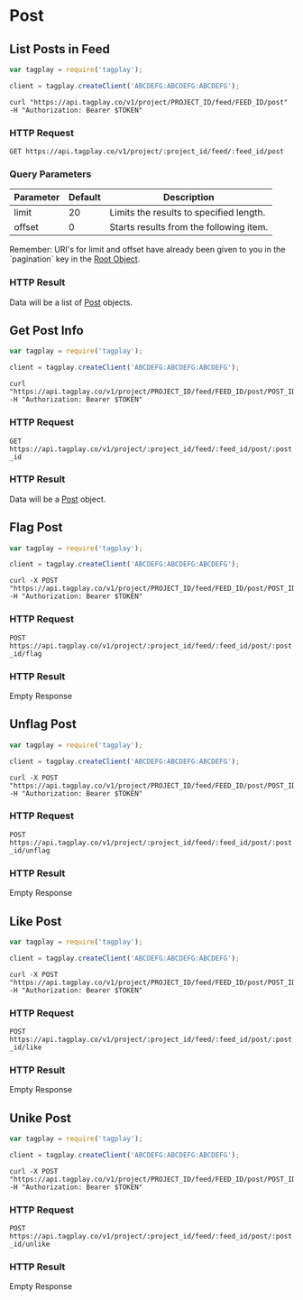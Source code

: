 # Post


## List Posts in Feed

```javascript
var tagplay = require('tagplay');

client = tagplay.createClient('ABCDEFG:ABCDEFG:ABCDEFG');
```

```shell
curl "https://api.tagplay.co/v1/project/PROJECT_ID/feed/FEED_ID/post"
-H "Authorization: Bearer $TOKEN"
```

### HTTP Request

`GET https://api.tagplay.co/v1/project/:project_id/feed/:feed_id/post`

### Query Parameters

Parameter | Default | Description
--------- | ------- | -----------
limit  | 20 | Limits the results to specified length.
offset |  0 | Starts results from the following item.

<aside class="success">
Remember: URI's for limit and offset have already been given to you
in the `pagination` key in the <a href="#data-objects">Root Object</a>.
</aside>

### HTTP Result

Data will be a list of [Post](#post) objects.



## Get Post Info

```javascript
var tagplay = require('tagplay');

client = tagplay.createClient('ABCDEFG:ABCDEFG:ABCDEFG');
```

```shell
curl "https://api.tagplay.co/v1/project/PROJECT_ID/feed/FEED_ID/post/POST_ID"
-H "Authorization: Bearer $TOKEN"
```

### HTTP Request

`GET https://api.tagplay.co/v1/project/:project_id/feed/:feed_id/post/:post_id`

### HTTP Result

Data will be a [Post](#post) object.




## Flag Post

```javascript
var tagplay = require('tagplay');

client = tagplay.createClient('ABCDEFG:ABCDEFG:ABCDEFG');
```

```shell
curl -X POST "https://api.tagplay.co/v1/project/PROJECT_ID/feed/FEED_ID/post/POST_ID/flag"
-H "Authorization: Bearer $TOKEN"
```

### HTTP Request

`POST https://api.tagplay.co/v1/project/:project_id/feed/:feed_id/post/:post_id/flag`

### HTTP Result

Empty Response

## Unflag Post

```javascript
var tagplay = require('tagplay');

client = tagplay.createClient('ABCDEFG:ABCDEFG:ABCDEFG');
```

```shell
curl -X POST "https://api.tagplay.co/v1/project/PROJECT_ID/feed/FEED_ID/post/POST_ID/unflag"
-H "Authorization: Bearer $TOKEN"
```

### HTTP Request

`POST https://api.tagplay.co/v1/project/:project_id/feed/:feed_id/post/:post_id/unflag`

### HTTP Result

Empty Response




## Like Post

```javascript
var tagplay = require('tagplay');

client = tagplay.createClient('ABCDEFG:ABCDEFG:ABCDEFG');
```

```shell
curl -X POST "https://api.tagplay.co/v1/project/PROJECT_ID/feed/FEED_ID/post/POST_ID/like"
-H "Authorization: Bearer $TOKEN"
```

### HTTP Request

`POST https://api.tagplay.co/v1/project/:project_id/feed/:feed_id/post/:post_id/like`

### HTTP Result

Empty Response

## Unike Post

```javascript
var tagplay = require('tagplay');

client = tagplay.createClient('ABCDEFG:ABCDEFG:ABCDEFG');
```

```shell
curl -X POST "https://api.tagplay.co/v1/project/PROJECT_ID/feed/FEED_ID/post/POST_ID/unlike"
-H "Authorization: Bearer $TOKEN"
```

### HTTP Request

`POST https://api.tagplay.co/v1/project/:project_id/feed/:feed_id/post/:post_id/unlike`

### HTTP Result

Empty Response
